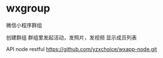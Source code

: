 # wxgroup
微信小程序群组

创建群组
群组里发起活动，发照片，发视频
显示成员列表

API
node restful
https://github.com/yzxchoice/wxapp-node.git
